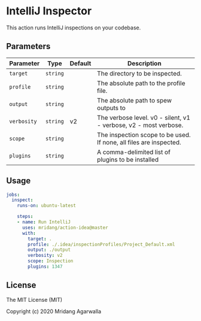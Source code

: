 # IntelliJ Inspector

This action runs IntelliJ inspections on your codebase.

## Parameters
| Parameter               | Type     | Default | Description                                                       |
|-------------------------|----------|---------|-------------------------------------------------------------------|
| `target`                | `string` |         | The directory to be inspected.                                    |
| `profile`               | `string` |         | The absolute path to the profile file.                            |
| `output`                | `string` |         | The absolute path to spew outputs to                              |
| `verbosity`             | `string` | v2      | The verbose level. v0 - silent, v1 - verbose, v2 - most verbose.  |
| `scope`                 | `string` |         | The inspection scope to be used. If none, all files are inspected.|
| `plugins`               | `string` |         | A comma-delimited list of plugins to be installed                 |

## Usage
```yaml
jobs:
  inspect:
    runs-on: ubuntu-latest

    steps:
    - name: Run IntelliJ
      uses: mridang/action-idea@master
      with:
        target: .
        profile: ./.idea/inspectionProfiles/Project_Default.xml
        output: ./output
        verbosity: v2
        scope: Inspection
        plugins: 1347
```

## License

The MIT License (MIT)

Copyright (c) 2020 Mridang Agarwalla
